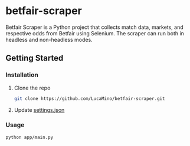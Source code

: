 # betfair-scraper
Betfair Scraper is a Python project that collects match data, markets, and respective odds from Betfair using Selenium. The scraper can run both in headless and non-headless modes.

<!-- GETTING STARTED -->
## Getting Started

### Installation
1. Clone the repo
   ```sh
   git clone https://github.com/LucaMino/betfair-scraper.git
   ```
2. Update [settings.json](src/config/settings.json)

<!-- USAGE -->
### Usage
```sh
python app/main.py
```
